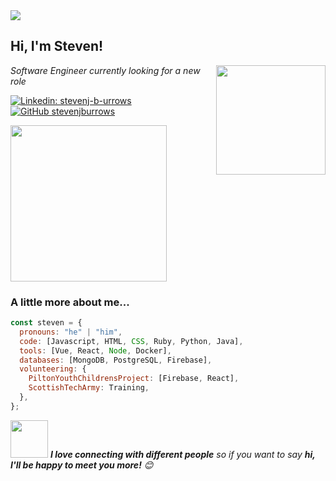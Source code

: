 <img src="https://github.com/stevenjburrows/stevenjburrows/blob/master/banner.jpg">

<h2> Hi, I'm Steven! </h2>
<img align='right' src="https://github.com/stevenjburrows/stevenjburrows/blob/master/emoji_hi.png" width="175">
<p><em>Software Engineer currently looking for a new role
</em></p>

[![Linkedin: stevenj-b-urrows](https://img.shields.io/badge/-stevenjburrows-blue?style=flat-square&logo=Linkedin&logoColor=white&link=https://www.linkedin.com/in/thaianebraga/)](https://www.linkedin.com/in/steven-j-burrows/)
[![GitHub stevenjburrows](https://img.shields.io/github/followers/stevenjburrows?label=follow&style=social)](https://github.com/stevenjburrows)

<img align='middle' src="https://github.com/stevenjburrows/stevenjburrows/blob/master/emoji_coding.png" width="250">

### A little more about me...

```javascript
const steven = {
  pronouns: "he" | "him",
  code: [Javascript, HTML, CSS, Ruby, Python, Java],
  tools: [Vue, React, Node, Docker],
  databases: [MongoDB, PostgreSQL, Firebase],
  volunteering: {
    PiltonYouthChildrensProject: [Firebase, React],
    ScottishTechArmy: Training,
  },
};
```

<img src="https://media.giphy.com/media/LnQjpWaON8nhr21vNW/giphy.gif" width="60"> <em><b>I love connecting with different people</b> so if you want to say <b>hi, I'll be happy to meet you more!</b> 😊</em>
